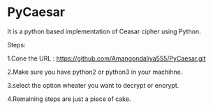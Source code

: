 # PyCaesar

It is  a python based implementation of Ceasar cipher using Python. 

Steps:

1.Cone the URL : https://github.com/Amangondaliya555/PyCaesar.git

2.Make sure you have python2 or python3 in your machihne.

3.select the option wheater you want to decrypt or encrypt.

4.Remaining steps are just a piece of cake.
